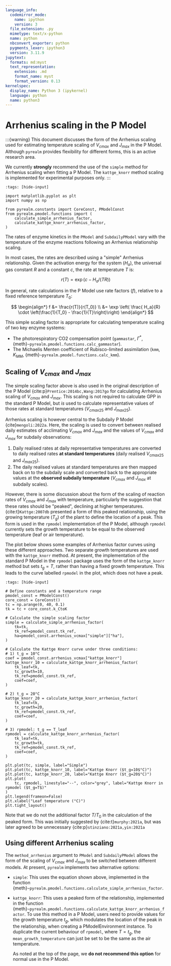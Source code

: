 ```yaml
---
language_info:
  codemirror_mode:
    name: ipython
    version: 3
  file_extension: .py
  mimetype: text/x-python
  name: python
  nbconvert_exporter: python
  pygments_lexer: ipython3
  version: 3.11.9
jupytext:
  formats: md:myst
  text_representation:
    extension: .md
    format_name: myst
    format_version: 0.13
kernelspec:
  display_name: Python 3 (ipykernel)
  language: python
  name: python3
---
```


# Arrhenius scaling in the P Model

:::{warning}
This document discusses the form of the Arrhenius scaling used for estimating
temperature scaling of $V_{cmax}$ and $J_{max}$ in the P Model. Although `pyrealm`
provides flexibility for different forms, this is an active research area.

We currently **strongly** recommend the use of the `simple` method for Arrhenius scaling
when fitting a P Model. The `kattge_knorr` method scaling is implemented for
experimental purposes only.
:::

```{code-cell} ipython3
:tags: [hide-input]

import matplotlib.pyplot as plt
import numpy as np

from pyrealm.constants import CoreConst, PModelConst
from pyrealm.pmodel.functions import (
    calculate_simple_arrhenius_factor,
    calculate_kattge_knorr_arrhenius_factor,
)
```

The rates of enzyme kinetics in the `PModel` and `SubdailyPModel` vary with the
temperature of the enzyme reactions following an Arrhenius relationship scaling.

In most cases, the rates are described using a "simple" Arrhenius relationship. Given
the activation energy for the system ($H_a$), the universal gas constant $R$ and a
constant $c$, the rate at temperature $T$ is:

$$r(T) = \exp(c - H_a / (T R))$$

In general, rate calculations in the P Model use rate factors ($f$), relative to a fixed
reference temperature $T_0$:

$$
    \begin{align*}
        f &= \frac{r(T)}{r(T_0)} \\
          &= \exp \left( \frac{ H_a}{R} \cdot
                \left(\frac{1}{T_0} - \frac{1}{T}\right)\right)
    \end{align*}
$$

This simple scaling factor is appropriate for calculating temperature scaling of two key
enzyme systems:

* The photorespiratory CO2 compensation point (`gammastar`, $\Gamma^\ast$,
  {meth}`~pyrealm.pmodel.functions.calc_gammastar`).
* The Michaelis Menten coefficient of Rubisco-limited assimilation (`kmm`, $K_{MM}$,
  {meth}`~pyrealm.pmodel.functions.calc_kmm`).

## Scaling of $V_{cmax}$ and $J_{max}$

The simple scaling factor above is also used in the original description of the P Model
{cite:p}`Prentice:2014bc,Wang:2017go` for calculating Arrhenius scaling of $V_{cmax}$
and $J_{max}$. This scaling is not required to calculate GPP in the standard P Model,
but *is* used to calculate representative values of those rates at standard temperatures
($V_{cmax25}$ and $J_{max25}$).

Arrhenius scaling is however central to the Subdaily P Model {cite}`mengoli:2022a`.
Here, the scaling is used to convert between realised daily estimates of acclimating
$V_{cmax}$ and $J_{max}$ and the values of $V_{cmax}$ and $J_{max}$ for subdaily
observations:

1. Daily realised rates at daily representative temperatures are converted to daily
   realised rates **at standard temperatures** (daily realised $V_{cmax25}$ and
   $J_{max25}$).
2. The daily realised values at standard temperatures are then mapped back on to the
   subdaily scale and converted back to the appropriate values at the **observed
   subdaily temperature** ($V_{cmax}$ and $J_{max}$ at subdaily scales).

However, there is some discussion about the form of the scaling of reaction rates of
$V_{cmax}$ and $J_{max}$ with temperature, particularly the suggestion that these rates
should be "peaked", declining at higher temperatures. {cite:t}`Kattge:2007db` presented
a form of this peaked relationship, using the growing temperature ($T_g$) of the plant
to define the location of a peak. This form is used in the `rpmodel` implementation of
the P Model, although `rpmodel` currently sets the growth temperature to be equal to the
observed temperature (leaf or air temperature).

The plot below shows some examples of Arrhenius factor curves using these different
approaches. Two separate growth temperatures are used with the `kattge_knorr` method. At
present, the implementation of the standard P Model in the `rpmodel` package uses the
form of the `kattge_knorr` method but sets $t_g=T$, rather than having a fixed growth
temperature. This leads to the curve labelled `rpmodel` in the plot, which does not have
a peak.

```{code-cell} ipython3
:tags: [hide-input]

# Define constants and a temperature range
pmodel_const = PModelConst()
core_const = CoreConst()
tc = np.arange(0, 40, 0.1)
tk = tc + core_const.k_CtoK

# Calculate the simple scaling factor
simple = calculate_simple_arrhenius_factor(
    tk=tk,
    tk_ref=pmodel_const.tk_ref,
    ha=pmodel_const.arrhenius_vcmax["simple"]["ha"],
)

# Calculate the Kattge Knorr curve under three conditions:
# 1) t_g = 10°C
coef = pmodel_const.arrhenius_vcmax["kattge_knorr"]
kattge_knorr_10 = calculate_kattge_knorr_arrhenius_factor(
    tk_leaf=tk,
    tc_growth=10,
    tk_ref=pmodel_const.tk_ref,
    coef=coef,
)

# 2) t_g = 20°C
kattge_knorr_20 = calculate_kattge_knorr_arrhenius_factor(
    tk_leaf=tk,
    tc_growth=20,
    tk_ref=pmodel_const.tk_ref,
    coef=coef,
)

# 3) rpmodel: t_g == T_leaf
rpmodel = calculate_kattge_knorr_arrhenius_factor(
    tk_leaf=tk,
    tc_growth=tk,
    tk_ref=pmodel_const.tk_ref,
    coef=coef,
)

plt.plot(tc, simple, label="Simple")
plt.plot(tc, kattge_knorr_10, label="Kattge Knorr ($t_g=10$°C)")
plt.plot(tc, kattge_knorr_20, label="Kattge Knorr ($t_g=20$°C)")
plt.plot(
    tc, rpmodel, linestyle="--", color="grey", label="Kattge Knorr in rpmodel ($t_g=T$)"
)
plt.legend(frameon=False)
plt.xlabel("Leaf temperature (°C)")
plt.tight_layout()
```

Note that we do not the additional factor $T/T_0$ in the calculation of the peaked form.
This was initially suggested by {cite:t}`murphy:2021a`, but was later agreed to be
unnecessary {cite:p}`stinziano:2021a,yin:2021a`

## Using different Arrhenius scaling

The `method_arrhenius` argument to `PModel` and `SubdailyPModel` allows the form of the
scaling of $V_{cmax}$ and $J_{max}$ to be switched between different models. At present,
`pyrealm` implements two alternative options:

* `simple`: This uses the equation shown above, implemented in the function
  {meth}`~pyrealm.pmodel.functions.calculate_simple_arrhenius_factor`.
* `kattge_knorr`: This uses a peaked form of the relationship, implemented in the
  function {meth}`~pyrealm.pmodel.functions.calculate_kattge_knorr_arrhenius_factor`. To
  use this method in a P Model, users need to provide values for the growth temperature
  $t_g$, which modulates the location of the peak in the relationship, when creating a
  PModelEnvironment instance. To duplicate the current behaviour of `rpmodel`, where
  $T=t_g$, the `mean_growth_temperature` can just be set to be the same as the
  air temperature.

  As noted at the top of the page, we **do not recommend this option** for normal use in
  the P Model.
